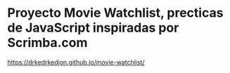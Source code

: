 # Proyecto Movie Watchlist, precticas de JavaScript inspiradas por Scrimba.com

https://drkedrkedjon.github.io/movie-watchlist/